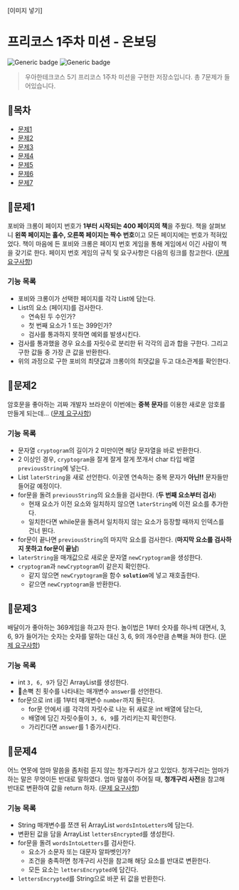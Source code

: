 [이미지 넣기]
# 프리코스 1주차 미션 - 온보딩
![Generic badge](https://img.shields.io/badge/language-java-green.svg)
![Generic badge](https://img.shields.io/badge/version-1.0.0-green.svg)
> 우아한테크코스 5기 프리코스 1주차 미션을 구현한 저장소입니다. 총 7문제가 들어있습니다.

## 📌목차
- [문제1](#문제1)
- [문제2](#문제2)
- [문제3](#문제3)
- [문제4](#문제4)
- [문제5](#문제5)
- [문제6](#문제6)
- [문제7](#문제7)

## 📌문제1
포비와 크롱이 페이지 번호가 **1부터 시작되는 400 페이지의 책**을 주웠다. 책을 살펴보니 **왼쪽 페이지는 홀수, 오른쪽 페이지는 짝수 번호**이고 모든 페이지에는 번호가 적혀있었다. 책이 마음에 든 포비와 크롱은 페이지 번호 게임을 통해 게임에서 이긴 사람이 책을 갖기로 한다. 페이지 번호 게임의 규칙 및 요구사항은 다음의 링크를 참고한다.
([문제 요구사항](https://github.com/areyouhun/java-onboarding/blob/areyouhun/docs/PROBLEM1.md))

### 기능 목록
- 포비와 크롱이가 선택한 페이지를 각각 List<Integer>에 담는다.
- List의 요소 (페이지)를 검사한다.
    - 연속된 두 수인가?
    - 첫 번째 요소가 1 또는 399인가?
    - 검사를 통과하지 못하면 예외를 발생시킨다.
- 검사를 통과했을 경우 요소를 자릿수로 분리한 뒤 각각의 곱과 합을 구한다. 그리고 구한 값들 중 가장 큰 값을 반환한다.
- 위의 과정으로 구한 포비의 최댓값과 크롱이의 최댓값을 두고 대소관계를 확인한다.

## 📌문제2
암호문을 좋아하는 괴짜 개발자 브라운이 이번에는 **중복 문자**를 이용한 새로운 암호를 만들게 되는데...
([문제 요구사항](https://github.com/areyouhun/java-onboarding/blob/areyouhun/docs/PROBLEM2.md))

### 기능 목록
- 문자열 `cryptogram`의 길이가 2 미만이면 해당 문자열을 바로 반환한다.
- 2 이상인 경우, `cryptogram`을 잘게 잘게 잘게 쪼개서 char 타입 배열 `previousString`에 넣는다.
- List<character> `laterString`을 새로 선언한다. 이곳엔 연속하는 중복 문자가 **아닌!!** 문자들만 들어갈 예정이다.
- for문을 돌려 `previousString`의 요소들을 검사한다. (**두 번째 요소부터 검사**)
    - 현재 요소가 이전 요소와 일치하지 않으면 `laterString`에 이전 요소를 추가한다.
    - 일치한다면 while문을 돌려서 일치하지 않는 요소가 등장할 때까지 인덱스를 건너 뛴다.
- for문이 끝나면 `previousString`의 마지막 요소를 검사한다. (**마지막 요소를 검사하지 못하고 for문이 끝남**)
- `laterString`을 매개값으로 새로운 문자열 `newCryptogram`을 생성한다.
- `cryptogram`과 `newCryptogram`이 같은지 확인한다.
    - 같지 않으면 `newCryptogram`을 함수 <code><b>solution</b></code>에 넣고 재호출한다.
    - 같으면 `newCryptogram`을 반환한다.

## 📌문제3
배달이가 좋아하는 369게임을 하고자 한다. 놀이법은 1부터 숫자를 하나씩 대면서, 3, 6, 9가 들어가는 숫자는 숫자를 말하는 대신 3, 6, 9의 개수만큼 손뼉을 쳐야 한다.
([문제 요구사항](https://github.com/areyouhun/java-onboarding/blob/areyouhun/docs/PROBLEM3.md))

### 기능 목록
- int `3, 6, 9`가 담긴 ArrayList를 생성한다.
- 👏손뼉 친 횟수를 나타내는 매개변수 `answer`를 선언한다.
- for문으로 int i를 1부터 매개변수 `number`까지 돌린다.
    - for문 안에서 i를 각각의 자릿수로 나눈 뒤 새로운 int 배열에 담는다,
    - 배열에 담긴 자릿수들이 `3, 6, 9`를 가리키는지 확인한다.
    - 가리킨다면 `answer`를 1 증가시킨다.

## 📌문제4
어느 연못에 엄마 말씀을 좀처럼 듣지 않는 청개구리가 살고 있었다. 청개구리는 엄마가 하는 말은 무엇이든 반대로 말하였다. 엄마 말씀이 주어질 때, **청개구리 사전**을 참고해 반대로 변환하여 값을 return 하자.
([문제 요구사항](https://github.com/areyouhun/java-onboarding/blob/areyouhun/docs/PROBLEM4.md))
    
### 기능 목록
- String 매개변수를 쪼갠 뒤 ArrayList `wordsIntoLetters`에 담는다.
- 변환된 값을 담을 ArrayList `lettersEncrypted`를 생성한다.
- for문을 돌려 `wordsIntoLetters`를 검사한다.
    - 요소가 소문자 또는 대문자 알파벳인가?
    - 조건을 충족하면 청개구리 사전을 참고해 해당 요소를 반대로 변환한다.
    - 모든 요소는 `lettersEncrypted`에 담긴다.
- `lettersEncrypted`를 String으로 바꾼 뒤 값을 반환한다.
